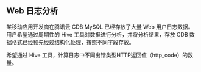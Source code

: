 ## Web 日志分析

某移动应用开发商在腾讯云 CDB MySQL 已经存放了大量 Web 用户日志数据。用户希望通过周期性的 Hive 工具对数据进行分析，并将分析结果，存放 CDB 数据格式已经预先经过结构化处理，按照不同字段存放。

希望通过 Hive 工具，计算日志中不同出错类型HTTP返回值（http_code）的数量。